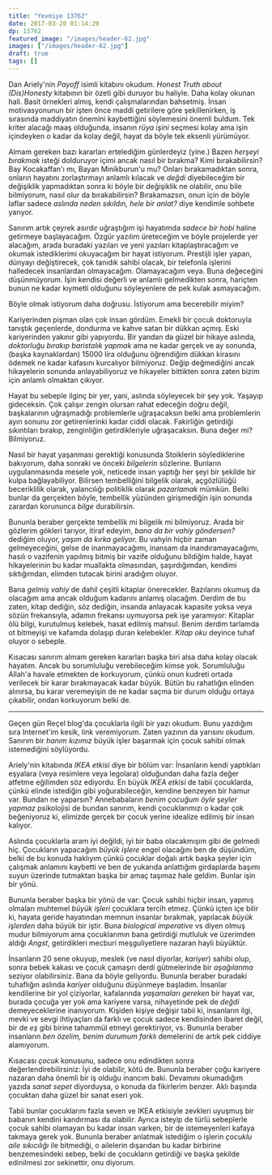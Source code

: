 ```yaml
---
title: "Yevmiye 13762"
date: 2017-03-20 01:14:29
dp: 13762
featured_image: "/images/header-62.jpg"
images: ["/images/header-62.jpg"]
draft: true
tags: []
---
```




Dan Ariely'nin *Payoff* isimli kitabını okudum. *Honest Truth about
(Dis)Honesty* kitabının bir özeti gibi duruyor bu haliyle. Daha kolay okunan
hali. Basit örnekleri almış, kendi çalışmalarından bahsetmiş. İnsan
motivasyonunun bir işten önce maddi getirilere göre şekillenirken, iş sırasında
maddiyatın önemini kaybettiğini söylemesini önemli buldum. Tek kriter alacağı
maaş olduğunda, insanın *rüya işini* seçmesi kolay ama işin içindeyken o kadar
da kolay değil, hayat da böyle tek eksenli yürümüyor.

Almam gereken bazı kararları ertelediğim günlerdeyiz (yine.) Bazen *herşeyi
bırakmak* isteği dolduruyor içimi ancak nasıl bir bırakma? Kimi bırakabilirsin?
Bay Kocakaffan'ı mı, Bayan Minikburun'u mu? Onları bırakamadıktan sonra, onların
hayatını zorlaştırmayı anlamlı kılacak ve *değdi* diyebileceğim bir değişiklik
yapmadıktan sonra ki böyle bir değişiklik ne olabilir, onu bile bilmiyorum,
nasıl olur da bırakabilirsin? Bırakamazsın, onun için de böyle laflar sadece
*aslında neden sıkıldın, hele bir anlat?* diye kendimle sohbete yarıyor.

Sanırım artık çeyrek asırdır uğraştığım işi hayatımda *sadece bir hobi* haline
getirmeye başlayacağım. Özgür yazılım üreteceğim ve böyle projelerde yer
alacağım, arada buradaki yazıları ve yeni yazıları kitaplaştıracağım ve okumak
istediklerimi okuyacağım bir hayat istiyorum. Prestijli işler yapan, dünyayı
değiştirecek, çok tanıdık sahibi olacak, bir telefonla işlerini halledecek
insanlardan olmayacağım. Olamayacağım veya. Buna değeceğini düşünmüyorum. İşin
kendisi değerli ve anlamlı gelmedikten sonra, hariçten bunun ne kadar kıymetli
olduğunu söyleyenlere de pek kulak asmayacağım.

Böyle olmak istiyorum daha doğrusu. İstiyorum ama becerebilir miyim? 

Kariyerinden pişman olan çok insan gördüm. Emekli bir çocuk doktoruyla tanıştık
geçenlerde, dondurma ve kahve satan bir dükkan açmış. Eski kariyerinden yakınır
gibi yapıyordu. Bir yandan da güzel bir hikaye aslında, *doktorluğu bırakıp
baristalık yapmak* ama ne kadar gerçek ve ay sonunda, (başka kaynaklardan) 15000
lira olduğunu öğrendiğim dükkan kirasını ödemek ne kadar kafasını kurcalıyor
bilmiyoruz. Değip değmediğini ancak hikayelerin sonunda anlayabiliyoruz ve
hikayeler bittikten sonra zaten bizim için anlamlı olmaktan çıkıyor.

Hayat bu sebeple ilginç bir yer, yani, aslında söyleyecek bir şey yok. Yaşayıp
gideceksin. Çok çalışır zengin olursan rahat edeceğin doğru değil, başkalarının
uğraşmadığı problemlerle uğraşacaksın belki ama problemlerin ayın sonunu zor
getirenlerinki kadar ciddi olacak. Fakirliğin getirdiği sıkıntıları bırakıp,
zenginliğin getirdikleriyle uğraşacaksın. Buna değer mi? Bilmiyoruz.

Nasıl bir hayat yaşanması gerektiği konusunda Stoiklerin söylediklerine
bakıyorum, daha sonraki ve önceki *bilgelerin* sözlerine. Bunların
uygulanmasında mesele yok, neticede insan yaptığı her şeyi bir şekilde bir kulpa
bağlayabiliyor. Bilirsen tembelliğini bilgelik olarak, açgözlülüğü beceriklilik
olarak, yalancılığı politiklik olarak *pazarlamak* mümkün. Belki bunlar da
gerçekten böyle, tembellik yüzünden girişmediğin işin sonunda zarardan korununca
*bilge* durabilirsin.

Bununla beraber gerçekte tembellik mi bilgelik mi bilmiyoruz. Arada bir gözlerim
gökleri tarıyor, itiraf edeyim, *bana da bir vahiy göndersen?* dediğim oluyor,
*yaşım da kırka geliyor.* Bu vahyin hiçbir zaman gelmeyeceğini, gelse de
inanmayacağımı, inansam da inandıramayacağımı, hasılı o vazifenin yapılmış
bitmiş bir vazife olduğunu bildiğim halde, hayat hikayelerinin bu kadar
muallakta olmasından, şaşırdığımdan, kendimi sıktığımdan, elimden tutacak
birini aradığım oluyor. 

Bana *gelmiş vahiy* de dahil çeşitli kitaplar önerecekler. Bazılarını okumuş da
olacağım ama ancak olduğum kadarını anlamış olacağım. Derdim de bu zaten, kitap
dediğin, söz dediğin, insanda anlayacak kapasite yoksa veya sözün frekansıyla,
adamın frekansı uymuyorsa pek işe yaramıyor: Kitaplar ölü bilgi, kurutulmuş
kelebek, hasat edilmiş mahsul. Benim derdim tarlamda ot bitmeyişi ve kafamda
dolaşıp duran kelebekler. *Kitap oku* deyince tuhaf oluyor o sebeple.

Kısacası sanırım almam gereken kararları başka biri alsa daha kolay olacak
hayatım. Ancak bu sorumluluğu verebileceğim kimse yok. Sorumluluğu Allah'a
havale etmekten de korkuyorum, çünkü onun kudreti ortada verilecek bir karar
bırakmayacak kadar büyük. Bütün bu rahatlığın elinden alınırsa, bu karar
veremeyişin de ne kadar saçma bir durum olduğu ortaya çıkabilir, ondan
korkuyorum belki de.

------

Geçen gün Reçel blog'da çocuklarla ilgili bir yazı okudum. Bunu yazdığım sıra
Internet'im kesik, link veremiyorum. Zaten yazının da yarısını okudum. Sanırım
bir *hanım kızımız* büyük işler başarmak için çocuk sahibi olmak istemediğini
söylüyordu. 

Ariely'nin kitabında *IKEA etkisi* diye bir bölüm var: İnsanların kendi
yaptıkları eşyalara (veya resimlere veya legolara) olduğundan daha fazla değer
atfetme eğilimden söz ediyordu. En büyük *IKEA etkisi* de tabii çocuklarda,
çünkü elinde istediğin gibi yoğurabileceğin, kendine benzeyen bir hamur
var. Bundan ne yaparsın? Annebabaların *benim çocuğum öyle şeyler yapmaz*
psikolojisi de bundan sanırım, kendi çocuklarımızı o kadar çok beğeniyoruz ki,
elimizde gerçek bir çocuk yerine idealize edilmiş bir insan kalıyor.

Aslında çocuklarla aram iyi değildi, iyi bir baba olacakmışım gibi de gelmedi
hiç. Çocukların yapacağım *büyük işlere* engel olacağını ben de düşündüm, belki
de bu konuda haklıyım çünkü çocuklar doğalı artık başka şeyler için çalışmak
anlamını kaybetti ve ben de yukarıda anlattığım girdaplarda başımı suyun
üzerinde tutmaktan başka bir amaç taşımaz hale geldim. Bunlar işin bir yönü. 

Bununla beraber başka bir yönü de var: Çocuk sahibi hiçbir insan, yapmış
olmaları muhtemel *büyük işleri* çocuklara tercih etmez. Çünkü içten içe bilir
ki, hayata geride hayatından memnun insanlar bırakmak, yapılacak *büyük
işlerden* daha büyük bir iştir. Buna *biological imperative* vs diyen olmuş
mudur bilmiyorum ama çocuklarımın bana getirdiği mutluluk ve üzerimden aldığı
*Angst*, getirdikleri mecburi meşguliyetlere nazaran hayli büyüktür.

İnsanların 20 sene okuyup, meslek (ve nasıl diyorlar, *kariyer*) sahibi olup,
sonra bebek kakası ve çocuk çamaşırı derdi gütmelerinde bir *aşağılanma* seziyor
olabilirsiniz. Bana da böyle geliyordu. Bununla beraber buradaki tuhaflığın
aslında *kariyer* olduğunu düşünmeye başladım. İnsanlar kendilerine bir yol
çiziyorlar, kafalarında *yaşamaları gereken* bir hayat var, burada çocuğa yer
yok ama kariyere varsa, nihayetinde pek de *değdi* demeyeceklerine
inanıyorum. Kişiden kişiye değişir tabii ki, insanların ilgi, mevki ve sevgi
ihtiyaçları da farklı ve çocuk sadece kendisinden ibaret değil, bir de *eş* gibi
birine tahammül etmeyi gerektiriyor, vs. Bununla beraber insanların *ben özelim,
benim durumum farklı* demelerini de artık pek ciddiye alamıyorum.

Kısacası *çocuk* konusunu, sadece onu edindikten sonra değerlendirebilirsiniz:
İyi de olabilir, kötü de. Bununla beraber çoğu kariyere nazaran daha önemli bir
iş olduğu inancım baki. Devamını okumadığım yazıda *sanat sepet* diyorduysa, o
konuda da fikirlerim benzer. Aklı başında çocuktan daha güzel bir sanat eseri
yok. 

Tabii bunlar çocuklarını fazla seven ve IKEA etkisiyle zevkleri uyuşmuş bir
babanın kendini kandırması da olabilir. Ayrıca isteyip de türlü sebeplerle çocuk
sahibi olamayan bu kadar insan varken, bir de istemeyenleri kafaya takmaya gerek
yok. Bununla beraber anlatmak istediğim o işlerin *çocuklu aile sıkıcılığı* ile
bitmediği, o ailelerin dışarıdan bu kadar birbirine benzemesindeki sebep, belki
de çocukların getirdiği ve başka şekilde edinilmesi zor sekinettir, onu diyorum.





